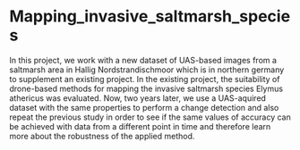 # Mapping_invasive_saltmarsh_species
In this project, we work with a new dataset of UAS-based images from a saltmarsh area in Hallig Nordstrandischmoor which is in northern germany to supplement an existing project. In the existing project, the suitability of drone-based methods for mapping the invasive saltmarsh species Elymus athericus was evaluated. Now, two years later, we use a UAS-aquired dataset with the same properties to perform a change detection and also repeat the previous study in order to see if the same values of accuracy can be achieved with data from a different point in time and therefore learn more about the robustness of the applied method.
